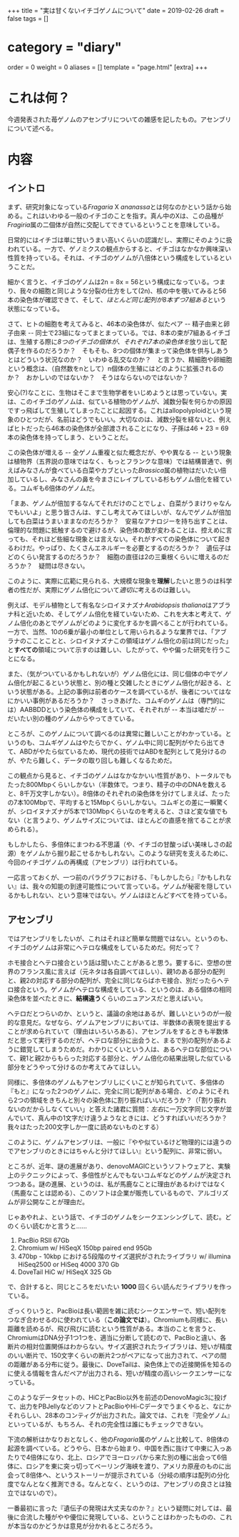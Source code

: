 +++
title = "実は甘くないイチゴゲノムについて"
date = 2019-02-26
draft = false
tags = []
# category = "diary"
order = 0
weight = 0
aliases = []
template = "page.html"
[extra]
+++

# これは何？

今週発表された苺ゲノムのアセンブリについての雑感を記したもの。アセンブリについて述べる。

<!-- more -->

# 内容


## イントロ

まず、研究対象になっている<i>Fragaria</i> X <i>ananassa</i>とは何なのかという話から始める。これはいわゆる一般のイチゴのことを指す。真ん中のXは、この品種が<i>Fragiria</i>属の二個体が自然に交配してできているということを意味している。

日常的にはイチゴは単に甘いうまい高いくらいの認識だし、実際にそのように扱われている。一方で、ゲノミクスの観点からすると、イチゴはなかなか興味深い性質を持っている。それは、イチゴのゲノムが八倍体という構成をしているということだ。

細かく言うと、イチゴのゲノムは2n = 8x = 56という構成になっている。つまり、我々の細胞と同じような分裂の仕方をして(2n)、核の中を覗いてみると56本の染色体が確認できて、そして、*ほとんど同じ配列が8本ずつ7組ある*という状態になっている。

さて、ヒトの細胞を考えてみると、46本の染色体が、似たペア -- 精子由来と卵子由来 -- 同士で23組になってまとまっている。では、8本の束が7組あるイチゴは、生殖する際に*8つのイチゴの個体が、それぞれ7本の染色体を*放り出して配偶子を作るのだろうか？　そもそも、8つの個体が集まって染色体を供与しあうとはどういう状況なのか？　いわゆる乱交なのか？　と言うか、精細胞や卵細胞という概念は、（自然数をnとして）n個体の生殖にはどのように拡張されるのか？　おかしいのではないか？　そうはならないのではないか？

安心(?)なことに、生物はそこまで生物学者をいじめようとは思っていない。実は、このイチゴのゲノムは、似ている植物のゲノムが、減数分裂を何らかの原因ですっ飛ばして生殖してしまったことに起因する。これはallopolyploidという現象のひとつだが、名前はどうでもいい。大切なのは、減数分裂を経ないと、例えばヒトだったら46本の染色体が全部渡されることになり、子孫は46 + 23 = 69本の染色体を持ってしまう、ということだ。

この染色体が増える -- 全ゲノム重複と似た概念だが、やや異なる -- という現象は植物界（五界説の意味ではなく、もっとフランクな意味）では結構普通で、例えばみなさんが食べている白菜やカブといった<i>Brassica</i>属の植物はだいたい倍加しているし、みなさんの鼻を今まさにレイプしている杉もゲノム倍化を経ている。コムギも6倍体のゲノムだ。

「まあ、ゲノムが倍加するなんてそれだけのことでしょ、白菜がうまけりゃなんでもいいよ」と思う皆さんは、すこし考えてみてほしいが、なんでゲノムが倍加しても白菜はうまいままなのだろうか？　安易なアナロジーを持ち出すことは、倫理的な問題に抵触するので避けるが、染色体の数が変わることは、控えめに言っても、それほど些細な現象とは言えない。それがすべての染色体について起きるわけだ。やっぱり、たくさんエネルギーを必要とするのだろうか？　遺伝子はどのくらい発言するのだろうか？　細胞の直径は2の三乗根くらいに増えるのだろうか？　疑問は尽きない。

このように、実際に広範に見られる、大規模な現象を**理解**したいと思うのは科学者の性だが、実際にゲノム倍化について*適切に*考えるのは難しい。

例えば、モデル植物として有名なシロイヌナズナ<i>Arabidopsis thaliana</i>はアブラナ科と近いため、そしてゲノム倍化を経ていないため、これを大本と考えて、ゲノム倍化のあとでゲノムがどのように変化するかを調べることが行われている。一方で、当然、10の6乗が最小の単位として用いられるような業界では、「アブラナのこことことと、シロイヌナズナこの領域はゲノム倍化の前は同じだった」と**すべての**領域について示すのは難しい、したがって、やや偏った研究を行うことになる。

また、（気がついているかもしれないが）ゲノム倍化には、同じ個体の中でゲノム倍化が起こるという状態と、別の種と交雑したときにゲノム倍化が起きる、という状態がある。上記の事例は前者のケースを調べているが、後者についてはなにかいい事例があるだろうか？　さっきあげた、コムギのゲノムは（専門的には）AABBDDという染色体の構成をしていて、それぞれが -- 本当は嘘だが -- だいたい別の種のゲノムからやってきている。

ところが、このゲノムについて調べるのは異常に難しいことがわかっている。というのも、コムギゲノムはやたらでかく、ゲノム中に同じ配列がやたら出てきて、ABDがやたら似ているため、現代の技術ではABDを配列として見分けるのが、やたら難しく、データの取り回しも難しくなるためだ。

この観点から見ると、イチゴのゲノムはなかなかいい性質があり、トータルでもたった800Mbpくらいしかない（半数体で。つまり、精子の中のDNAを数えると、8千万文字しかない）。8倍体のそれぞれの染色体を分けてしまえば、たったの7本100Mbpで、平均すると15Mbpくらいしかない。コムギとの差に一瞬驚くが、シロイヌナズナが5本で130Mbpくらいなのを考えると、さほど変な値でもない（と言うより、ゲノムサイズについては、ほとんどの直感を捨てることが求められる）。

もしかしたら、多倍体にまつわる不思議（や、イチゴの甘酸っぱい美味しさの起源）をゲノムから掘り起こせるかもしれない。このような研究を支えるために、今回のイチゴゲノムの再構成（アセンブリ）は行われている。

一応言っておくが、一つ前のパラグラフにおける、『もしかしたら』『かもしれない』は、我々の知能の到達可能性について言っている。ゲノムが秘密を隠しているかもしれない、という意味ではない。ゲノムはほとんどすべてを持っている。

## アセンブリ


ではアセンブリをしたいが、これはそれほど簡単な問題ではない。というのも、イチゴのゲノムは非常にヘテロな構成をしているためだ。何だって？

ホモ接合とヘテロ接合という話は聞いたことがあると思う。要するに、空想の世界のフランス風に言えば（元ネタは各自調べてほしい）、親1のある部分の配列と、親2の対応する部分の配列が、完全に同じならばホモ接合、別だったらヘテロ接合という。ゲノムがヘテロな構成をしている、というのは、ある個体の相同染色体を並べたときに、**結構違う**くらいのニュアンスだと思えばいい。

ヘテロだとつらいのか、というと、議論の余地はあるが、難しいというのが一般的な意見だ。なぜなら、ゲノムアセンブリにおいては、半数体の表現を提出することが求められていて（理由はいろいろある）、アセンブルをするときも半数体だと思って実行するのだが、ヘテロな部分に出会うと、まるで別の配列があるように錯覚してしまうためだ。わかりにくいという人は、あるヘテロな部位について、親1と親2からもらった対応する部分と、ゲノム倍化の結果出現した似ている部分をどうやって分けるのか考えてみてほしい。

同様に、多倍体のゲノムもアセンブリしにくいことが知られていて、多倍体の『もと』になった2つのゲノムに、完全に同じ配列がある場合、どのようにそれら2つの領域をきちんと別々の染色体に割り振ればいいだろうか？（「割り振れないのだからしなくていい」と答えた諸君に質問：*左右*に一万文字同じ文字が並んでいて、真ん中の1文字だけ違うようなときには、どうすればいいだろうか？　我々はたった200文字しか一度に読めないものとする）

このように、ゲノムアセンブリは、一般に『やや似ているけど物理的には違うのでアセンブリのときにはちゃんと分けてほしい』という配列に、非常に弱い。

ところが、近年、謎の進展があり、denovoMAGICというソフトウェアと、実験上のテクニックによって、多倍性がとんでもないコムギなどのゲノムが決定されつつある。謎の進展、というのは、私が馬鹿なことに理由があるわけではなく（馬鹿なことは認める）、このソフトは企業が販売しているもので、アルゴリズムが非公開なことが理由だ。


じゃあやれよ、という話で、イチゴのゲノムをシークエンシングして、読む。どのくらい読むかと言うと……

1. PacBio RSII 67Gb
2. Chromium w/ HiSeqX 150bp paired end 95Gb
3. 470bp - 10kbp における5段階のサイズ選択がされたライブラリ w/ illumina HiSeq2500 or HiSeq 4000 370 Gb
4. DoveTail HiC w/ HiSeqX 325 Gb

で、合計すると、同じところをだいたい **1000** 回くらい読んだライブラリを作っている。

ざっくりいうと、PacBioは長い範囲を雑に読むシークエンサーで、短い配列をつなぎ合わせるのに使われている（**この論文では**）。Chromiumも同様に、長い距離を読めるが、飛び飛びに読むという性質がある。本当のことを言うと、ChromiumはDNA分子1つ1つを、適当に分断して読むので、PacBioと違い、各断片の相対位置関係はわからない。サイズ選択されたライブラリは、短いが精度のいい断片で、150文字くらいの断片2つがペアになって出力されて、ペアの間の距離がある分布に従う。最後に、DoveTailは、染色体上での近接関係を知るのに使える情報を含んだペアが出力される、短いが精度の高いシークエンサーになっている。

このようなデータセットの、HiCとPacBio以外を前述のDenovoMagic3に投げて、出力をPBJellyなどのソフトとPacBioやHi-Cデータでうまくやると、なにかそれらしい、28本のコンティグが出力された。論文では、これを『完全ゲノム』といっているが、もちろん、それの完全性は誰にもチェックできない。


下流の解析はかなりおとなしく、他の<i>Fragaria</i>属のゲノムと比較して、8倍体の起源を調べている。どうやら、日本から始まり、中国を西に抜けて中東に入っあたりで4倍体になり、北上、ロシアでヨーロッパから来た別の種に出会って6倍体に、ロシアを東に突っ切ってベーリング海峡を渡り、アメリカ原産のものに出会って8倍体へ、というストーリーが提示されている（分岐の順序は配列の分化度でなんとなく推測できる。なんとなく、というのは、アセンブリの良さとは独立ではないので）。


一番最初に言った『遺伝子の発現は大丈夫なのか？』という疑問に対しては、最後に合流した種がやや優位に発現している、ということはわかったものの、これが本当なのかどうかは意見が分かれるところだろう。



